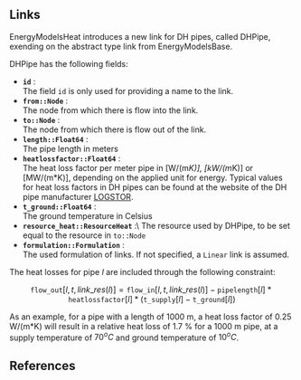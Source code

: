 ## Links
EnergyModelsHeat introduces a new link for DH pipes, called DHPipe, exending on the abstract type link from EnergyModelsBase. 

DHPipe has the following fields:
- **`id`** :\
     The field `id` is only used for providing a name to the link.
- **`from::Node`** :\
     The node from which there is flow into the link.
- **`to::Node`** :\
     The node from which there is flow out of the link.
- **`length::Float64`** :\
    The pipe length in meters
- **`heatlossfactor::Float64`** :\
    The heat loss factor per meter pipe in [W/(m*K)], [kW/(m*K)] or [MW/(m*K)], depending on the applied unit for energy. Typical values for heat loss factors in DH pipes can be found at the website of the DH pipe manufacturer [LOGSTOR](@cite). 
- **`t_ground::Float64`** :\
    The ground temperature in Celsius
- **`resource_heat::ResourceHeat`** :\ 
    The resource used by DHPipe, to be set equal to the resource in `to::Node`
- **`formulation::Formulation`** :\
    The used formulation of links. If not specified, a `Linear` link is assumed.

The heat losses for pipe $l$  are included through the following constraint:
  ```math
  \texttt{flow\_out}[l, t, link\_res(l)] = \texttt{flow\_in}[l, t, link\_res(l)] - \texttt{pipelength}[l] * \texttt{heatlossfactor}[l] * (\texttt{t\_supply}[l] - \texttt{t\_ground}[l])
  ```
 As an example, for a pipe with a length of 1000 m, a heat loss factor of 0.25 W/(m*K) will result in a relative heat loss of 1.7 % for a 1000 m pipe, at a supply temperature of $70^oC$ and ground temperature of $10^oC$.

## References
```@bibliography
```